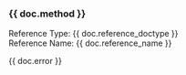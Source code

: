 <h3>{{ doc.method }}</h3>

<p>
    Reference Type: {{ doc.reference_doctype }}
    <br>Reference Name: {{ doc.reference_name }}
</p>

<p>
    {{ doc.error }}
</p>